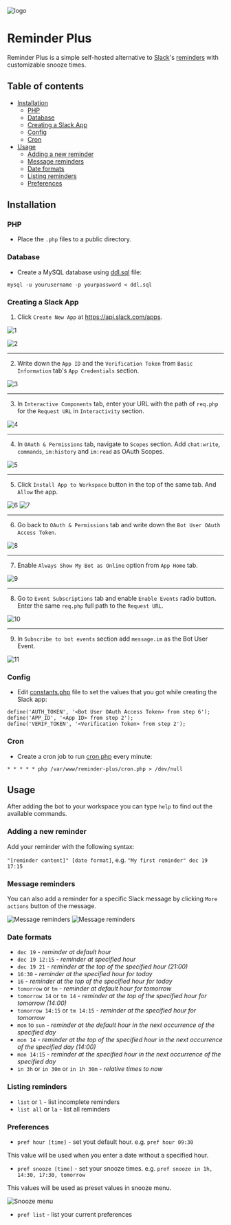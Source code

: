 ![logo](tutorial/logo.png)
# Reminder Plus

Reminder Plus is a simple self-hosted alternative to [Slack](http://slack.com)'s [reminders](https://slack.com/intl/en-tr/help/articles/208423427-Set-a-reminder) with customizable snooze times.

## Table of contents

  * [Installation](#installation)
    * [PHP](#php)
    * [Database](#database)
    * [Creating a Slack App](#creating-a-slack-app)
    * [Config](#config)
    * [Cron](#cron)
  * [Usage](#usage)
    * [Adding a new reminder](#adding-a-new-reminder)  
    * [Message reminders](#message-reminders) 
    * [Date formats](#date-formats)
    * [Listing reminders](#listing-reminders)
    * [Preferences](#preferences)

## Installation

### PHP

* Place the `.php` files to a public directory.

### Database

* Create a MySQL database using [ddl.sql](ddl.sql) file:

```
mysql -u yourusername -p yourpassword < ddl.sql
```

### Creating a Slack App

1. Click `Create New App` at https://api.slack.com/apps.

![1](tutorial/01.png)

![2](tutorial/02.png)

---

2. Write down the `App ID` and the `Verification Token` from `Basic Information` tab's `App Credentials` section.

![3](tutorial/03.png)

---

3. In `Interactive Components` tab, enter your URL with the path of `req.php` for the `Request URL` in `Interactivity` section.

![4](tutorial/04.png)

---

4. In `OAuth & Permissions` tab, navigate to `Scopes` section. Add `chat:write`, `commands`, `im:history` and `im:read` as OAuth Scopes.

![5](tutorial/05.png)

---

5. Click `Install App to Workspace` button in the top of the same tab. And `Allow` the app.

![6](tutorial/06.png)
![7](tutorial/07.png)

---

6. Go back to `OAuth & Permissions` tab and write down the `Bot User OAuth Access Token`.

![8](tutorial/08.png)

---

7. Enable `Always Show My Bot as Online` option from `App Home` tab.

![9](tutorial/09.png)

---

8. Go to `Event Subscriptions` tab and enable `Enable Events` radio button. Enter the same `req.php` full path to the `Request URL`.

![10](tutorial/10.png)

---

9. In `Subscribe to bot events` section add `message.im` as the Bot User Event.

![11](tutorial/11.png)

### Config

* Edit [constants.php](constants.php) file to set the values that you got while creating the Slack app:

```
define('AUTH_TOKEN', '<Bot User OAuth Access Token> from step 6');
define('APP_ID', '<App ID> from step 2');
define('VERIF_TOKEN', '<Verification Token> from step 2');
```

### Cron

* Create a cron job to run [cron.php](cron.php) every minute:

```
* * * * * php /var/www/reminder-plus/cron.php > /dev/null
```


## Usage

After adding the bot to your workspace you can type `help` to find out the available commands.

### Adding a new reminder

Add your reminder with the following syntax:

`"[reminder content]" [date format]`, e.g. `"My first reminder" dec 19 17:15`

### Message reminders

You can also add a reminder for a specific Slack message by clicking `More actions` button of the message.

![Message reminders](tutorial/13.png)
![Message reminders](tutorial/12.png)

### Date formats

* `dec 19` - _reminder at default hour_
* `dec 19 12:15` - _reminder at specified hour_
* `dec 19 21` - _reminder at the top of the specified hour (21:00)_
* `16:30` - _reminder at the specified hour for today_
* `16` - _reminder at the top of the specified hour for today_
* `tomorrow` or `tm` - _reminder at default hour for tomorrow_
* `tomorrow 14` or `tm 14` - _reminder at the top of the specified hour for tomorrow (14:00)_
* `tomorrow 14:15` or `tm 14:15` - _reminder at the specified hour for tomorrow_
* `mon` to `sun` - _reminder at the default hour in the next occurrence of the specified day_
* `mon 14` - _reminder at the top of the specified hour in the next occurrence of the specified day (14:00)_
* `mon 14:15` - _reminder at the specified hour in the next occurrence of the specified day_
* `in 3h` or `in 30m` or `in 1h 30m` - _relative times to now_

### Listing reminders

* `list` or `l` - list incomplete reminders
* `list all` or `la` - list all reminders 


### Preferences

* `pref hour [time]` - set yout default hour. e.g. `pref hour 09:30`

This value will be used when you enter a date without a specified hour.

* `pref snooze [time]` - set your snooze times. e.g. `pref snooze in 1h, 14:30, 17:30, tomorrow`

This values will be used as preset values in snooze menu.

![Snooze menu](tutorial/snooze_menu.png)

* `pref list` - list your current preferences

